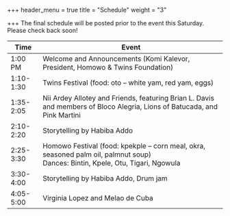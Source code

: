 +++
header_menu = true
title = "Schedule"
weight = "3"

+++
The final schedule will be posted prior to the event this Saturday. Please check back soon!

Time          | Event
--------------|-------
1:00 PM       | Welcome and Announcements (Komi Kalevor, President, Homowo & Twins Foundation)
1:10-1:30     | Twins Festival (food: oto – white yam, red yam, eggs)
1:35-2:05     | Nii Ardey Allotey and Friends, featuring Brian L. Davis and members of Bloco Alegria, Lions of Batucada, and Pink Martini
2:10-2:20     | Storytelling by Habiba Addo
2:25-3:30     | Homowo Festival (food: kpekple – corn meal, okra, seasoned palm oil, palmnut soup)<br/>Dances: Bintin, Kpele, Otu, Tigari, Ngowula
3:30-4:00     | Storytelling by Habiba Addo, Drum jam
4:05-5:00     | Virginia Lopez and Melao de Cuba
